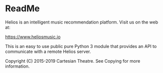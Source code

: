 # ReadMe

Helios is an intelligent music recommendation platform. Visit us on the web at:

   <https://www.heliosmusic.io>

This is an easy to use public pure Python 3 module that provides an API to
communicate with a remote Helios server.

Copyright (C) 2015-2019 Cartesian Theatre. See Copying for more information.

